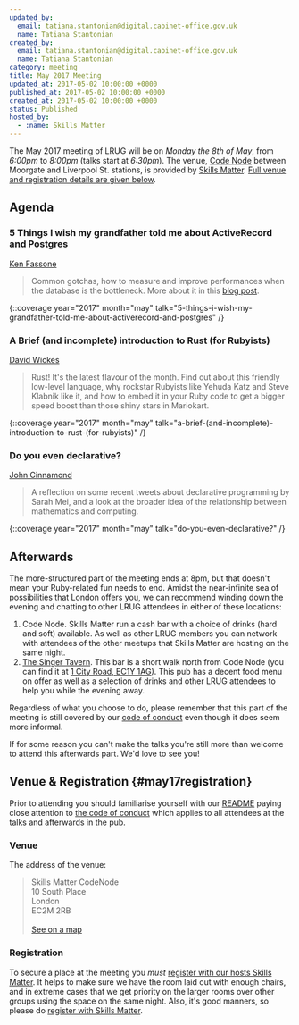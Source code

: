 ```yaml
---
updated_by:
  email: tatiana.stantonian@digital.cabinet-office.gov.uk
  name: Tatiana Stantonian
created_by:
  email: tatiana.stantonian@digital.cabinet-office.gov.uk
  name: Tatiana Stantonian
category: meeting
title: May 2017 Meeting
updated_at: 2017-05-02 10:00:00 +0000
published_at: 2017-05-02 10:00:00 +0000
created_at: 2017-05-02 10:00:00 +0000
status: Published
hosted_by:
  - :name: Skills Matter
---
```


The May 2017 meeting of LRUG will be on *Monday the 8th of May*,
from _6:00pm_ to _8:00pm_ (talks start at _6:30pm_).  The venue, [Code
Node](https://skillsmatter.com/locations/264-skills-matter-codenode) between
Moorgate and Liverpool St. stations, is provided by [Skills
Matter](http://www.skillsmatter.com).  [Full venue and registration details are
given below](#may17registration).

## Agenda

### 5 Things I wish my grandfather told me about ActiveRecord and Postgres

[Ken Fassone](https://twitter.com/nexusventuri)

> Common gotchas, how to measure and improve performances when the database is
> the bottleneck. More about it in this [blog post](https://medium.com/carwow-product-engineering/5-things-i-wish-my-grandfather-told-me-about-activerecord-and-postgres-93416faa09e7).

{::coverage year="2017" month="may" talk="5-things-i-wish-my-grandfather-told-me-about-activerecord-and-postgres" /}

### A Brief (and incomplete) introduction to Rust (for Rubyists)

[David Wickes](https://twitter.com/gypsydave5)

> Rust! It's the latest flavour of the month. Find out about this friendly
> low-level language, why rockstar Rubyists like Yehuda Katz and Steve Klabnik
> like it, and how to embed it in your Ruby code to get a bigger speed boost
> than those shiny stars in Mariokart.

{::coverage year="2017" month="may" talk="a-brief-(and-incomplete)-introduction-to-rust-(for-rubyists)" /}

### Do you even declarative?

[John Cinnamond](https://twitter.com/jcinnamond)

> A reflection on some recent tweets about declarative programming by Sarah Mei,
> and a look at the broader idea of the relationship between mathematics and
> computing.

{::coverage year="2017" month="may" talk="do-you-even-declarative?" /}

## Afterwards

The more-structured part of the meeting ends at 8pm, but that doesn't mean your
Ruby-related fun needs to end.  Amidst the near-infinite sea of possibilities
that London offers you, we can recommend winding down the evening and chatting
to other LRUG attendees in either of these locations:

1. Code Node.  Skills Matter run a cash bar with a
   choice of drinks (hard and soft) available.  As well as other LRUG members
   you can network with attendees of the other meetups that Skills Matter are
   hosting on the same night.
2. [The Singer Tavern](http://singertavern.com/).  This bar is a short walk
   north from Code Node (you can find it at [1 City Road, EC1Y
   1AG](https://goo.gl/maps/w9kPu)).  This pub has a decent food menu on offer
   as well as a selection of drinks and other LRUG attendees to help you
   while the evening away.

Regardless of what you choose to do, please remember that this part of the
meeting is still covered by our [code of
conduct](http://readme.lrug.org/#code-of-conduct) even though it does seem more
informal.

If for some reason you can't make the talks you're still more than welcome to
attend this afterwards part.  We'd love to see you!

## Venue & Registration {#may17registration}

Prior to attending you should familiarise yourself with our
[README](http://readme.lrug.org/) paying close attention to [the code of
conduct](http://readme.lrug.org/#code-of-conduct) which applies to
all attendees at the talks and afterwards in the pub.

### Venue

The address of the venue:

> Skills Matter CodeNode<br/>10 South Place<br/>London<br/>EC2M 2RB<br/><br/>[See on a map](https://goo.gl/maps/ONJT4)

### Registration

To secure a place at the meeting you *must* [register with our hosts
Skills Matter][skills-matter-event].  It helps to
make sure we have the room laid out with enough chairs, and in extreme cases
that we get priority on the larger rooms over other groups using the space on
the same night.  Also, it's good manners, so please do [register with Skills
Matter][skills-matter-event].


[skills-matter-event]: https://skillsmatter.com/meetups/9528-london-ruby-may-meetup
